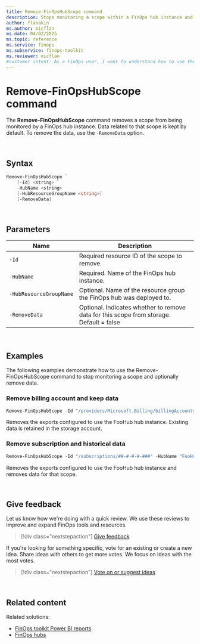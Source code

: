 ```yaml
---
title: Remove-FinOpsHubScope command
description: Stops monitoring a scope within a FinOps hub instance and optionally remove the data using the Remove-FinOpsHubScope command in the FinOpsToolkit module.
author: flanakin
ms.author: micflan
ms.date: 04/02/2025
ms.topic: reference
ms.service: finops
ms.subservice: finops-toolkit
ms.reviewer: micflan
#customer intent: As a FinOps user, I want to understand how to use the Remove-FinOpsHubScope PowerShell command.
---
```


<!-- markdownlint-disable-next-line MD025 -->
# Remove-FinOpsHubScope command

The **Remove-FinOpsHubScope** command removes a scope from being monitored by a FinOps hub instance. Data related to that scope is kept by default. To remove the data, use the `-RemoveData` option.

<br>

## Syntax

```powershell
Remove-FinOpsHubScope `
    [-Id] <string> `
    -HubName <string>
    [-HubResourceGroupName <string>]
    [-RemoveData]
```

<br>

## Parameters

| Name                    | Description                                                                             |
| ----------------------- | --------------------------------------------------------------------------------------- |
| `‑Id`                   | Required resource ID of the scope to remove.                                            |
| `‑HubName`              | Required. Name of the FinOps hub instance.                                              |
| `‑HubResourceGroupName` | Optional. Name of the resource group the FinOps hub was deployed to.                    |
| `‑RemoveData`           | Optional. Indicates whether to remove data for this scope from storage. Default = false |

<br>

## Examples

The following examples demonstrate how to use the Remove-FinOpsHubScope command to stop monitoring a scope and optionally remove data.

### Remove billing account and keep data

```powershell
Remove-FinOpsHubScope -Id "/providers/Microsoft.Billing/billingAccounts/123" -HubName "FooHub"
```

Removes the exports configured to use the FooHub hub instance. Existing data is retained in the storage account.

### Remove subscription and historical data

```powershell
Remove-FinOpsHubScope -Id "/subscriptions/##-#-#-#-###" -HubName "FooHub" -RemoveData
```

Removes the exports configured to use the FooHub hub instance and removes data for that scope.

<br>

## Give feedback

Let us know how we're doing with a quick review. We use these reviews to improve and expand FinOps tools and resources.

> [!div class="nextstepaction"]
> [Give feedback](https://portal.azure.com/#view/HubsExtension/InProductFeedbackBlade/extensionName/FinOpsToolkit/cesQuestion/How%20easy%20or%20hard%20is%20it%20to%20use%20the%20FinOps%20toolkit%20PowerShell%20module%3F/cvaQuestion/How%20valuable%20are%20the%20FinOps%20toolkit%20PowerShell%20module%3F/surveyId/FTK0.9/bladeName/PowerShell/featureName/Hubs.RemoveScope)

If you're looking for something specific, vote for an existing or create a new idea. Share ideas with others to get more votes. We focus on ideas with the most votes.

> [!div class="nextstepaction"]
> [Vote on or suggest ideas](https://github.com/microsoft/finops-toolkit/issues?q=is%3Aissue%20is%3Aopen%20label%3A%22Tool%3A%20PowerShell%22%20sort%3A"reactions-%2B1-desc")

<br>

## Related content

Related solutions:

- [FinOps toolkit Power BI reports](../../power-bi/reports.md)
- [FinOps hubs](../../hubs/finops-hubs-overview.md)


<br>
